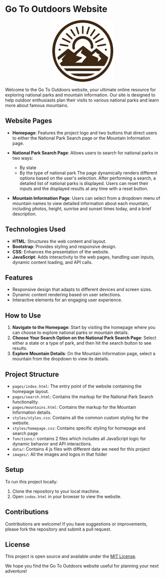 # Go To Outdoors Website

<div style="text-align: center;">
  <img src="https://raw.githubusercontent.com/pyc0422/national-parks/main/images/logo.svg" alt="logo" height=200>
</div>

Welcome to the Go To Outdoors website, your ultimate online resource for exploring national parks and mountain information. Our site is designed to help outdoor enthusiasts plan their visits to various national parks and learn more about famous mountains.

## Website Pages

- **Homepage**: Features the project logo and two buttons that direct users to either the National Park Search page or the Mountain Information page.

- **National Park Search Page**: Allows users to search for national parks in two ways:
  - By state
  - By the type of national park
  The page dynamically renders different options based on the user's selection. After performing a search, a detailed list of national parks is displayed. Users can reset their inputs and the displayed results at any time with a reset button.

- **Mountain Information Page**: Users can select from a dropdown menu of mountain names to view detailed information about each mountain, including photos, height, sunrise and sunset times today, and a brief description.

## Technologies Used

- **HTML**: Structures the web content and layout.
- **Bootstrap**: Provides styling and responsive design.
- **CSS**: Enhances the presentation of the website.
- **JavaScript**: Adds interactivity to the web pages, handling user inputs, dynamic content loading, and API calls.

## Features

- Responsive design that adapts to different devices and screen sizes.
- Dynamic content rendering based on user selections.
- Interactive elements for an engaging user experience.

## How to Use

1. **Navigate to the Homepage**: Start by visiting the homepage where you can choose to explore national parks or mountain details.
2. **Choose Your Search Option on the National Park Search Page**: Select either a state or a type of park, and then hit the search button to see results.
3. **Explore Mountain Details**: On the Mountain Information page, select a mountain from the dropdown to view its details.

## Project Structure

- `pages/index.html`: The entry point of the website containing the homepage layout.
- `pages/search.html`: Contains the markup for the National Park Search functionality.
- `pages/mountains.html`: Contains the markup for the Mountain Information details.
- `styles/styles.css`: Contains all the common custom styling for the website.
- `styles/homepage.css`: Contains specific styling for homepage and search page
- `functions/`: contains 2 files which includes all JavaScript logic for dynamic behavior and API interactions.
- `data/`: Contains 4 js files with different data we need for this project
- `images/`: All the images and logos in that folder

## Setup

To run this project locally:
1. Clone the repository to your local machine.
2. Open `index.html` in your browser to view the website.

## Contributions

Contributions are welcome! If you have suggestions or improvements, please fork the repository and submit a pull request.

## License

This project is open source and available under the [MIT License](LICENSE.md).


We hope you find the Go To Outdoors website useful for planning your next adventure!
